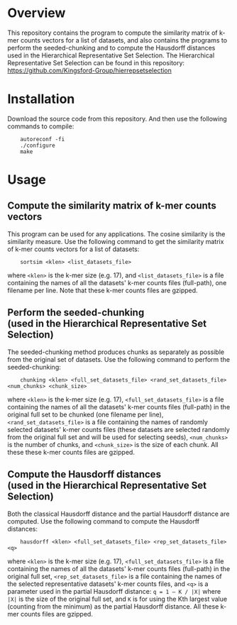 # Overview

This repository contains the program to compute the similarity matrix of k-mer counts vectors for a list of datasets, and also contains the programs to perform the seeded-chunking and to compute the Hausdorff distances used in the Hierarchical Representative Set Selection. The Hierarchical Representative Set Selection can be found in this repository: https://github.com/Kingsford-Group/hierrepsetselection
 

# Installation

Download the source code from this repository. And then use the following commands to compile:
```
    autoreconf -fi
    ./configure
    make
```

# Usage

## Compute the similarity matrix of k-mer counts vectors

This program can be used for any applications. The cosine similarity is the similarity measure. Use the following command to get the similarity matrix of k-mer counts vectors for a list of datasets:
```
    sortsim <klen> <list_datasets_file>
```
where `<klen>` is the k-mer size (e.g. 17), and `<list_datasets_file>` is a file containing the names of all the datasets' k-mer counts files (full-path), one filename per line. Note that these k-mer counts files are gzipped.


## Perform the seeded-chunking <br> (used in the Hierarchical Representative Set Selection)

The seeded-chunking method produces chunks as separately as possible from the original set of datasets. Use the following command to perform the seeded-chunking:
```
    chunking <klen> <full_set_datasets_file> <rand_set_datasets_file> <num_chunks> <chunk_size>
```

where `<klen>` is the k-mer size (e.g. 17), `<full_set_datasets_file>` is a file containing the names of all the datasets' k-mer counts files (full-path) in the original full set to be chunked (one filename per line), `<rand_set_datasets_file>` is a file containing the names of randomly selected datasets' k-mer counts files (these datasets are selected randomly from the original full set and will be used for selecting seeds), `<num_chunks>` is the number of chunks, and `<chunk_size>` is the size of each chunk. All these these k-mer counts files are gzipped.


## Compute the Hausdorff distances <br> (used in the Hierarchical Representative Set Selection)

Both the classical Hausdorff distance and the partial Hausdorff distance are computed.  Use the following command to compute the Hausdorff distances:
```
    hausdorff <klen> <full_set_datasets_file> <rep_set_datasets_file> <q>
```

where `<klen>` is the k-mer size (e.g. 17), `<full_set_datasets_file>` is a file containing the names of all the datasets' k-mer counts files (full-path) in the original full set, `<rep_set_datasets_file>` is a file containing the names of the selected representative datasets' k-mer counts files, and `<q>` is a parameter used in the partial Hausdorff distance: `q = 1 – K / |X|` where `|X|` is the size of the original full set, and `K` is for using the Kth largest value (counting from the minimum) as the partial Hausdorff distance. All these k-mer counts files are gzipped.


